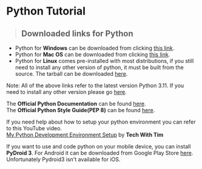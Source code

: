 # Python Tutorial

>## Downloaded links for Python
* Python for **Windows** can be downloaded from clicking [this link](https://www.python.org/ftp/python/3.11.0/python-3.11.0-amd64.exe).  
* Python for **Mac OS** can be downloaded from clicking [this link](https://www.python.org/ftp/python/3.11.0/python-3.11.0-macos11.pkg).
* Python for **Linux** comes pre-installed with most distributions, if you still need to install any other version of python, it must be built from the source. The tarball can be downloaded [here](https://www.python.org/ftp/python/3.11.0/Python-3.11.0.tar.xz).

Note: All of the above links refer to the latest version Python 3.11. If you need to install any other version please go [here](https://www.python.org/downloads/).  

The **Official Python Documentation** can be found [here](https://docs.python.org/3/).  
The **Official Python Style Guide(PEP 8)** can be found [here](https://peps.python.org/pep-0008/).  

If you need help about how to setup your python environment you can refer to this YouTube video.  
[My Python Development Environment Setup](https://youtu.be/qI3P7zMMsgY) by **Tech With Tim**

If you want to use and code python on your mobile device, you can install **PyDroid 3**. For Android it can be downloaded from Google Play Store [here](https://play.google.com/store/apps/details?id=ru.iiec.pydroid3&hl=en_IN&gl=US&pli=1).  
Unfortunately Pydroid3 isn't available for iOS.
